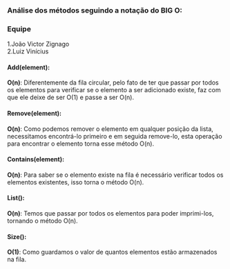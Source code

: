 ### Análise dos métodos seguindo a notação do BIG O:

### Equipe
1.João Victor Zignago  
2.Luiz Vinícius

#### Add(element):
**O(n)**: Diferentemente da fila circular, pelo fato de ter que passar por todos os elementos para verificar se o elemento a ser adicionado existe, faz com que ele deixe de ser O(1) e passe a ser O(n).

#### Remove(element):
**O(n)**: Como podemos remover o elemento em qualquer posição da lista, necessitamos encontrá-lo primeiro e em seguida remove-lo, esta operação para encontrar o elemento torna esse método O(n).

#### Contains(element):
**O(n)**: Para saber se o elemento existe na fila é necessário verificar todos os elementos existentes, isso torna o método O(n).

#### List():
**O(n)**: Temos que passar por todos os elementos para poder imprimi-los, tornando o método O(n).

#### Size():
**O(1)**: Como guardamos o valor de quantos elementos estão armazenados na fila.
